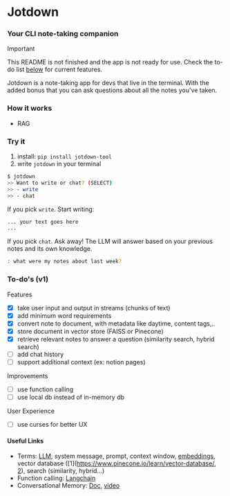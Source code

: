 # Jotdown
### Your CLI note-taking companion

> [!Important]
> This README is not finished and the app is not ready for use. Check the to-do list [below](#to-dos-v1) for current features.

Jotdown is a note-taking app for devs that live in the terminal. With the added bonus that you can ask questions about all the notes you've taken. 

### How it works
- RAG

### Try it
1. install: `pip install jotdown-tool`
2. write `jotdown` in your terminal

```bash
$ jotdown
>> Want to write or chat? (SELECT)
>> - write
>> - chat
```

If you pick `write`. Start writing:

```bash
... your text goes here
...
```

If you pick `chat`. Ask away! The LLM will answer based on your previous notes and its own knowledge.
```bash
: what were my notes about last week?
```

### To-do's (v1)
Features
- [x] take user input and output in streams (chunks of text)
- [x] add minimum word requirements
- [x] convert note to document, with metadata like daytime, content tags,..
- [x] store document in vector store (FAISS or Pinecone)
- [x] retrieve relevant notes to answer a question (similarity search, hybrid search)
- [ ] add chat history
- [ ] support additional context (ex: notion pages)

Improvements
- [ ] use function calling
- [ ] use local db instead of in-memory db

User Experience
- [ ] use curses for better UX


#### Useful Links
- Terms: [LLM](https://youtu.be/zjkBMFhNj_g?si=9AeYiS8D-dtSxyjK), system message, prompt, context window, [embeddings](https://platform.openai.com/docs/guides/embeddings?lang=python), vector database ([1](https://www.pinecone.io/learn/vector-database/, [2](https://python.langchain.com/v0.2/docs/integrations/vectorstores/pinecone/)), search (similarity, hybrid...)
- Function calling: [Langchain](https://python.langchain.com/v0.1/docs/modules/model_io/chat/function_calling/)
- Conversational Memory: [Doc](https://python.langchain.com/v0.1/docs/use_cases/chatbots/memory_management/), [video](https://www.youtube.com/watch?v=X05uK0TZozM)
